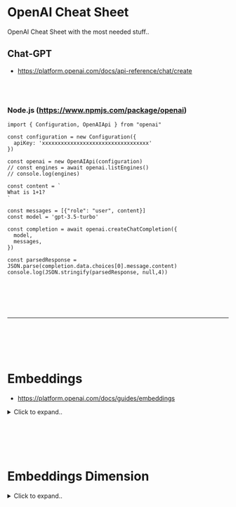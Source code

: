 # OpenAI Cheat Sheet
OpenAI Cheat Sheet with the most needed stuff..




## Chat-GPT
- https://platform.openai.com/docs/api-reference/chat/create

<br><br>

### Node.js (https://www.npmjs.com/package/openai)
```
import { Configuration, OpenAIApi } from "openai"

const configuration = new Configuration({
  apiKey: 'xxxxxxxxxxxxxxxxxxxxxxxxxxxxxxxxxx'
})

const openai = new OpenAIApi(configuration)
// const engines = await openai.listEngines()
// console.log(engines)

const content = `
What is 1+1?
`

const messages = [{"role": "user", content}]
const model = 'gpt-3.5-turbo'

const completion = await openai.createChatCompletion({
  model,
  messages,
})

const parsedResponse = JSON.parse(completion.data.choices[0].message.content)
console.log(JSON.stringify(parsedResponse, null,4))
```
















<br><br>
<br><br>
___
<br><br>
<br><br>


# Embeddings
- https://platform.openai.com/docs/guides/embeddings



<details><summary>Click to expand..</summary>

## Was sind Embeddings?

Embeddings sind numerische Repräsentationen (Vektoren von Fließkommazahlen) von Text, die dessen semantische Bedeutung erfassen. Die Distanz zwischen zwei Vektoren misst ihre Ähnlichkeit:
*   **Kleine Distanz**: Hohe Ähnlichkeit / Verwandtschaft
*   **Große Distanz**: Geringe Ähnlichkeit / Verwandtschaft

OpenAI's Text-Embeddings messen die Verwandtschaft von Text-Strings.

### Anwendungsfälle:
*   **Suche**: Ergebnisse nach Relevanz zu einer Suchanfrage ordnen.
*   **Clustering**: Text-Strings nach Ähnlichkeit gruppieren.
*   **Empfehlungen**: Ähnliche Items empfehlen.
*   **Anomalieerkennung**: Ausreißer mit geringer Verwandtschaft identifizieren.
*   **Diversitätsmessung**: Ähnlichkeitsverteilungen analysieren.
*   **Klassifikation**: Texte anhand des ähnlichsten Labels klassifizieren.

## Neue Embedding-Modelle (v3)

OpenAI bietet neue, leistungsstärkere Embedding-Modelle:
*   `text-embedding-3-small`
*   `text-embedding-3-large`

**Vorteile**:
*   Geringere Kosten
*   Höhere mehrsprachige Performanz
*   Neuer Parameter (`dimensions`), um die Größe des Embeddings zu steuern.

**Abrechnung**: Basiert auf der Anzahl der Tokens im Input. Siehe [Pricing-Seite](https://openai.com/pricing).

## Wie erhält man Embeddings?

Sende den Text-String zusammen mit dem Modellnamen an den Embeddings API-Endpunkt. Stelle sicher, dass du das OpenAI SDK installiert hast (`npm install openai`).

### Beispiel: Embeddings erstellen (Node.js)

```javascript
import OpenAI from 'openai';

// API-Key wird typischerweise über die Umgebungsvariable OPENAI_API_KEY gelesen
const openai = new OpenAI();

async function createEmbedding() {
  try {
    const embeddingResponse = await openai.embeddings.create({
      model: "text-embedding-3-small",
      input: "Dein Text-String hier", // Kann auch ein Array von Strings sein
      encoding_format: "float", // oder "base64"
      // dimensions: 256, // Optional: Reduziert die Dimension des Embeddings
    });

    // Wenn 'input' ein einzelner String war, ist das Embedding in data[0]
    // Wenn 'input' ein Array von Strings war, ist 'data' ein Array von Embedding-Objekten
    const embeddingVector = embeddingResponse.data[0].embedding;
    // console.log(embeddingVector);
    // console.log("Dimension:", embeddingVector.length);
    // console.log("Tokens verbraucht:", embeddingResponse.usage.total_tokens);
    return embeddingVector;
  } catch (error) {
    console.error("Fehler beim Erstellen des Embeddings:", error);
  }
}

// Beispielaufruf:
// createEmbedding().then(vector => {
//   if (vector) {
//     // Mache etwas mit dem Vektor
//   }
// });
```

### Beispiel-Antwort (JSON-Struktur, die das SDK zurückgibt):

Das `embeddingResponse`-Objekt im Code oben hätte eine ähnliche Struktur wie dieses JSON:
```json
{
  "object": "list",
  "data": [
    {
      "object": "embedding",
      "index": 0,
      "embedding": [
        -0.006929283495992422,
        -0.005336422007530928,
        // ... weitere Zahlen
        -0.024047505110502243
      ]
    }
    // Weitere Objekte, falls 'input' ein Array war
  ],
  "model": "text-embedding-3-small",
  "usage": {
    "prompt_tokens": 5,
    "total_tokens": 5
  }
}
```
Der Embedding-Vektor (ein Array von Zahlen) kann in einer Vektor-Datenbank gespeichert werden.

### Dimensionen von Embeddings:
*   `text-embedding-3-small`: Standardmäßig 1536 Dimensionen.
*   `text-embedding-3-large`: Standardmäßig 3072 Dimensionen.
*   Mit dem `dimensions`-Parameter im `create`-Aufruf kann die Länge des Embedding-Vektors reduziert werden, ohne dass die konzeptdarstellenden Eigenschaften verloren gehen (Trade-off zwischen Performance und Kosten/Ressourcen).

## Embedding-Modelle im Überblick

| Modell                   | ~ Seiten pro Dollar | Performance (MTEB) | Max. Input Tokens | Standard-Dimensionen |
| ------------------------ | ------------------- | -------------------- | ----------------- | -------------------- |
| `text-embedding-3-small` | 62.500              | 62.3%                | 8192              | 1536                 |
| `text-embedding-3-large` | 9.615               | 64.6%                | 8192              | 3072                 |
| `text-embedding-ada-002` | 12.500              | 61.0%                | 8192              | 1536                 |
*(Annahme: ~800 Tokens pro Seite)*

## Wichtige Anwendungsfälle & Techniken (Node.js)

### 1. Embeddings erstellen & (hypothetisch) speichern

```javascript
import OpenAI from 'openai';
// import fs from 'fs/promises'; // Zum Speichern in eine Datei (Beispiel)

const openai = new OpenAI();

async function getAndStoreEmbedding(text, model = "text-embedding-3-small", dimensions = undefined) {
  try {
    const cleanedText = text.replace(/\n/g, " "); // \n können Probleme verursachen oder die Semantik leicht verändern
    
    const params = {
      input: [cleanedText], // API erwartet ein Array von Strings
      model: model,
    };
    if (dimensions) {
      params.dimensions = dimensions;
    }

    const response = await openai.embeddings.create(params);
    const embedding = response.data[0].embedding;

    // Hypothetisches Speichern (z.B. als Teil eines größeren Objekts in einer JSON-Datei)
    // const dataToStore = { originalText: cleanedText, embedding: embedding };
    // await fs.writeFile('output/my_embedding.json', JSON.stringify(dataToStore, null, 2));
    // console.log('Embedding gespeichert.');

    return embedding;
  } catch (error) {
    console.error("Fehler in getAndStoreEmbedding:", error);
    return null;
  }
}

// Beispiel für mehrere Texte:
// async function processTexts(texts) {
//   const allEmbeddings = [];
//   for (const text of texts) {
//     const embedding = await getAndStoreEmbedding(text); // Oder nur getEmbedding
//     if (embedding) {
//       allEmbeddings.push({ text, embedding });
//     }
//   }
//   // Hier könntest du 'allEmbeddings' in einer Vektor-DB speichern
//   // console.log(JSON.stringify(allEmbeddings, null, 2));
//   return allEmbeddings;
// }

// processTexts(["Erste Regel.", "Zweite, etwas längere Regel."]);
```
*Hinweis zum Laden*: Gespeicherte Embeddings (z.B. aus JSON) wären einfach JavaScript Arrays.

### 2. Dimensionen reduzieren

*   **Empfohlen**: `dimensions`-Parameter beim API-Aufruf `openai.embeddings.create()` nutzen.
    ```javascript
    async function getReducedDimensionEmbedding() {
      try {
        const response = await openai.embeddings.create({
          model: "text-embedding-3-large", // oder text-embedding-3-small
          input: "Ein Text, dessen Embedding mit weniger Dimensionen erstellt werden soll.",
          dimensions: 256, // Gewünschte Anzahl an Dimensionen
        });
        const embedding = response.data[0].embedding;
        // console.log("Reduziertes Embedding:", embedding);
        // console.log("Neue Dimension:", embedding.length); // Sollte 256 sein
        return embedding;
      } catch (error) {
        console.error("Fehler beim Erstellen des reduzierten Embeddings:", error);
      }
    }
    // getReducedDimensionEmbedding();
    ```
*   **Manuell (Fortgeschritten)**: Wenn Embeddings bereits generiert wurden, können sie gekürzt und L2-normalisiert werden.
    ```javascript
    function normalizeL2(vector) {
      if (!Array.isArray(vector) || vector.length === 0) {
        return vector; // Oder Fehler werfen
      }

      let sumOfSquares = 0;
      for (const val of vector) {
        sumOfSquares += val * val;
      }
      const norm = Math.sqrt(sumOfSquares);

      if (norm === 0) {
        // Vektor besteht nur aus Nullen, kann nicht normalisiert werden (oder ist bereits "normal")
        return vector.slice(); // Kopie zurückgeben
      }

      return vector.map(val => val / norm);
    }

    // Annahme: 'fullEmbedding' ist ein bereits generiertes Array von Zahlen
    // const fullEmbedding = [0.1, 0.02, -0.5, /* ... Hunderte Zahlen ... */, 0.3];
    // const cutDimEmbedding = fullEmbedding.slice(0, 256); // Schneidet den Vektor auf die ersten 256 Dimensionen ab
    // const normalizedReducedEmbedding = normalizeL2(cutDimEmbedding);
    // console.log(normalizedReducedEmbedding);
    ```
    Dies ermöglicht flexible Nutzung, z.B. wenn Vektor-Datenbanken eine maximale Dimension haben.

### 3. Textsuche (Ähnlichkeitssuche)

Dokumente anhand der Kosinus-Ähnlichkeit zwischen der Suchanfrage-Embedding und den Dokument-Embeddings finden.

```javascript
function cosineSimilarity(vecA, vecB) {
  if (!vecA || !vecB || vecA.length !== vecB.length || vecA.length === 0) {
    // console.error("Vektoren müssen existieren, gleiche Länge haben und nicht leer sein.");
    return 0; // Oder Fehler werfen, oder NaN
  }

  let dotProduct = 0;
  let normA = 0;
  let normB = 0;

  for (let i = 0; i < vecA.length; i++) {
    dotProduct += vecA[i] * vecB[i];
    normA += vecA[i] * vecA[i];
    normB += vecB[i] * vecB[i];
  }

  normA = Math.sqrt(normA);
  normB = Math.sqrt(normB);

  if (normA === 0 || normB === 0) {
    return 0; // Division durch Null vermeiden, keine Ähnlichkeit wenn ein Vektor Null ist
  }

  return dotProduct / (normA * normB);
}

// Annahme: 'documents' ist ein Array von Objekten,
// jedes mit einem Text und einem 'embedding'-Feld (Array von Zahlen)
// const documents = [
//   { id: 1, rule: "Regel A...", embedding: [/* ... */] },
//   { id: 2, rule: "Regel B...", embedding: [/* ... */] },
// ];

// async function searchDocuments(docs, queryText, topN = 3, model = "text-embedding-3-small") {
//   try {
//     const queryEmbedding = await getAndStoreEmbedding(queryText, model); // Oder eine generische getEmbedding Funktion
//     if (!queryEmbedding) return [];

//     const resultsWithSimilarity = docs.map(doc => ({
//       ...doc, // Behalte alle ursprünglichen Dokumentdaten
//       similarity: cosineSimilarity(doc.embedding, queryEmbedding)
//     }));

//     // Sortiere nach Ähnlichkeit (absteigend)
//     resultsWithSimilarity.sort((a, b) => b.similarity - a.similarity);

//     return resultsWithSimilarity.slice(0, topN);
//   } catch (error) {
//     console.error("Fehler bei der Dokumentsuche:", error);
//     return [];
//   }
// }

// (async () => {
//   // Vorab Embeddings für alle Dokumente erstellen und 'documents' füllen
//   const sampleDocs = [
//      { id: 1, rule: "React Komponente immer mit PascalCase benennen.", embedding: await getAndStoreEmbedding("React Komponente immer mit PascalCase benennen.") },
//      { id: 2, rule: "Styles in separaten CSS-Modulen halten.", embedding: await getAndStoreEmbedding("Styles in separaten CSS-Modulen halten.") },
//      { id: 3, rule: "Funktionskomponenten bevorzugen.", embedding: await getAndStoreEmbedding("Funktionskomponenten bevorzugen.") }
//   ];
//   const searchResults = await searchDocuments(sampleDocs, 'Wie style ich meine React Komponente?', 2);
//   console.log(searchResults);
// })();
```

### 4. Code-Suche

Ähnlich wie Textsuche, aber auf Code-Snippets angewendet. Jede Funktion/Codeblock wird eingebettet. Eine natürliche Sprach-Query wird ebenfalls eingebettet und per Kosinus-Ähnlichkeit verglichen. Der Prozess ist analog zur Textsuche.

### 5. Empfehlungen (Recommendations)

Embeddings von Items (z.B. Artikelbeschreibungen) berechnen. Für ein Quell-Item die Items mit der höchsten Kosinus-Ähnlichkeit (kleinste Distanz) finden. Wieder analog zur Textsuche.

### 6. Datenvisualisierung (z.B. mit t-SNE)

Hochdimensionale Embeddings auf 2D reduzieren, um Cluster oder Beziehungen visuell darzustellen.
In Node.js könnten hierfür Bibliotheken wie `tensorflow.js` (für t-SNE Implementierungen) und Plotting-Bibliotheken wie `chart.js` (im Browser) oder `node-chartjs` (serverseitig) verwendet werden. Der Prozess wäre:
1.  Alle Embeddings sammeln.
2.  Mit t-SNE auf 2 Dimensionen reduzieren.
3.  Die 2D-Punkte plotten.
Dies ist komplexer und sprengt den Rahmen eines einfachen Cheatsheet-Beispiels.

### 7. Embeddings als Feature Encoder für ML-Algorithmen

Embeddings können als Input-Features für traditionelle ML-Modelle (Regression, Klassifikation) dienen, besonders wenn Freitext-Daten relevant sind. In Node.js könnten ML-Bibliotheken wie `tensorflow.js` oder spezialisiertere Bibliotheken genutzt werden.
*   **Regression**: Vorhersage eines numerischen Werts.
*   **Klassifikation**: Vorhersage einer Kategorie.

### 8. Zero-Shot Klassifikation

Klassifizierung ohne gelabelte Trainingsdaten.
1.  Embedde die Klassennamen oder kurze Beschreibungen der Klassen.
2.  Embedde den zu klassifizierenden Text.
3.  Vergleiche das Text-Embedding mit allen Klassen-Embeddings (Kosinus-Ähnlichkeit).
4.  Die Klasse mit der höchsten Ähnlichkeit wird vorhergesagt.

```javascript
// async function zeroShotClassify(textToClassify, classLabels, model = "text-embedding-3-small") {
//   try {
//     const textEmbedding = await getAndStoreEmbedding(textToClassify, model);
//     if (!textEmbedding) return null;

//     let bestMatch = { label: null, similarity: -Infinity };

//     for (const label of classLabels) {
//       const labelEmbedding = await getAndStoreEmbedding(label, model);
//       if (labelEmbedding) {
//         const similarity = cosineSimilarity(textEmbedding, labelEmbedding);
//         if (similarity > bestMatch.similarity) {
//           bestMatch = { label, similarity };
//         }
//       }
//     }
//     return bestMatch.label;
//   } catch (error) {
//     console.error("Fehler bei der Zero-Shot Klassifikation:", error);
//     return null;
//   }
// }

// (async () => {
//   const labels = ['Technik', 'Sport', 'Wirtschaft'];
//   const articleText = "Das neue Smartphone hat eine verbesserte Kamera und schnelleren Prozessor.";
//   const predictedLabel = await zeroShotClassify(articleText, labels);
//   console.log(`Der Artikel "${articleText.substring(0,30)}..." wurde als "${predictedLabel}" klassifiziert.`);
// })();
```

### 9. Clustering

Unüberwachtes Entdecken von Gruppen in Textdaten basierend auf der Ähnlichkeit der Embeddings (z.B. mit K-Means). In Node.js könnten Bibliotheken wie `ml-kmeans` oder andere aus dem `ml.js`-Ökosystem verwendet werden.

## FAQ

### Q: Token-Anzahl vor dem Embedden bestimmen?
**A**: Nutze `tiktoken`. Für Node.js ist das Paket `@dqbd/tiktoken` (ein WASM-Port des offiziellen Python `tiktoken`) sehr verbreitet und genau. Installiere es mit `npm install @dqbd/tiktoken`.

```javascript
import { get_encoding, encoding_for_model } from "@dqbd/tiktoken";

// Für v3 Modelle wie text-embedding-3-small/-large: "cl100k_base"
// Für ältere wie text-embedding-ada-002: auch "cl100k_base" oder spezifischer "text-embedding-ada-002"
function numTokensFromString(string, modelName = "text-embedding-3-small") {
    let encoding;
    try {
        // Versuche, die spezifische Kodierung für das Modell zu bekommen
        // encoding_for_model wirft einen Fehler, wenn das Modell nicht bekannt ist.
        encoding = encoding_for_model(modelName);
    } catch (e) {
        // Fallback auf eine generische Kodierung, wenn das Modell nicht direkt unterstützt wird
        // console.warn(`Keine spezifische Kodierung für ${modelName} gefunden, verwende cl100k_base.`);
        encoding = get_encoding("cl100k_base");
    }
    
    const tokens = encoding.encode(string);
    encoding.free(); // Wichtig, um WASM-Speicher freizugeben
    return tokens.length;
}

// const text = "tiktoken ist super für Node.js!";
// console.log(`"${text}" hat ${numTokensFromString(text, "text-embedding-3-small")} Tokens (Modell: text-embedding-3-small).`);
// console.log(`"${text}" hat ${numTokensFromString(text, "gpt-4")} Tokens (Modell: gpt-4).`);
```

### Q: K nächste Embedding-Vektoren schnell finden?
**A**: Vektor-Datenbanken verwenden (z.B. Pinecone, Weaviate, ChromaDB, Qdrant, Milvus, Supabase pgvector). Viele haben Node.js Client-Bibliotheken.

### Q: Welche Distanzfunktion verwenden?
**A**: **Kosinus-Ähnlichkeit** wird empfohlen. OpenAI-Embeddings sind auf Länge 1 normalisiert, daher:
*   Kosinus-Ähnlichkeit kann schneller per Skalarprodukt berechnet werden (wenn beide Vektoren bereits normalisiert sind, ist das Skalarprodukt gleich der Kosinus-Ähnlichkeit).
*   Kosinus-Ähnlichkeit und Euklidische Distanz führen zu identischen Rankings bei normalisierten Vektoren.

### Q: Darf ich meine Embeddings online teilen?
**A**: Ja, Kunden besitzen Input und Output, inkl. Embeddings. Stelle sicher, dass der Inhalt keine Gesetze oder Nutzungsbedingungen verletzt.

### Q: Wissen v3 Embedding-Modelle über aktuelle Ereignisse Bescheid?
**A**: Nein, die Modelle (`text-embedding-3-large` und `text-embedding-3-small`) haben kein Wissen über Ereignisse nach **September 2021**. Dies ist meist weniger limitierend als bei Textgenerierungsmodellen, kann aber in Grenzfällen die Performance beeinflussen.
```

```




  
</details>





<br><br>
<br><br>

# Embeddings Dimension


<details><summary>Click to expand..</summary>

Stell dir vor, du möchtest ein komplexes Objekt oder eine Idee beschreiben.

*   **Wenige "Dimensionen"**: Du hast nur wenige Wörter oder Merkmale zur Verfügung. Die Beschreibung wird grob, aber leicht zu verstehen und schnell zu verarbeiten sein.
*   **Viele "Dimensionen"**: Du hast sehr viele Wörter oder Merkmale. Die Beschreibung kann extrem detailliert und nuanciert sein, aber sie wird länger, komplexer und aufwendiger zu verarbeiten.

Im Kontext von **Vector Embeddings**:

1.  **Was sind "Dimensionen"?**
    Ein Embedding ist ein Vektor, also eine Liste von Zahlen. Jede einzelne Zahl in dieser Liste ist eine "Dimension".
    *   Wenn ein Embedding-Modell wie `text-embedding-3-small` standardmäßig **1536 Dimensionen** hat, bedeutet das, dass jeder Text in eine Liste von 1536 Fließkommazahlen umgewandelt wird.
    *   `text-embedding-3-large` hat **3072 Dimensionen**, also eine Liste von 3072 Zahlen.

    Diese Zahlen sind nicht direkt von Menschen interpretierbar (z.B. "Dimension 5 steht für das Konzept 'Tier'"). Stattdessen hat das Modell gelernt, die semantische Bedeutung und die Beziehungen von Wörtern und Sätzen in diesem hochdimensionalen Raum so zu kodieren, dass ähnliche Texte nahe beieinander liegen. Jede Dimension trägt einen kleinen Teil zur Gesamtrepräsentation der Bedeutung bei.

2.  **Was bedeutet "Dimensionen reduzieren"?**
    Dimensionen reduzieren bedeutet, die **Anzahl der Zahlen in dieser Liste (dem Vektor) zu verringern**.
    Anstatt beispielsweise 1536 Zahlen zu verwenden, um einen Text darzustellen, könntest du dich entscheiden, nur 512 oder 256 Zahlen zu verwenden.

    OpenAI's neue Modelle (`text-embedding-3-small` und `-large`) sind so trainiert, dass sie dies auf eine "intelligente" Weise tun können. Wenn du beim Erstellen des Embeddings den Parameter `dimensions` angibst (z.B. `dimensions=256`), generiert das Modell direkt einen kürzeren Vektor, der immer noch versucht, die wichtigsten konzeptuellen Eigenschaften des Textes zu bewahren. Es ist nicht einfach nur ein Abschneiden der letzten Zahlen eines längeren Vektors (obwohl man das nachträglich auch tun könnte, es ist aber weniger optimal).

3.  **Was bringt es, die Dimensionen zu reduzieren?**

    Das Reduzieren der Dimensionen hat mehrere praktische Vorteile, die meistens mit **Effizienz und Kosten** zu tun haben:

    *   **Weniger Speicherplatz**:
        *   Kürzere Vektoren (weniger Zahlen) benötigen weniger Speicherplatz in deiner Datenbank (z.B. Vektor-Datenbank) oder wo auch immer du sie speicherst. Bei Millionen von Texten kann das einen erheblichen Unterschied machen.
        *   *Beispiel*: Ein Vektor mit 1536 Zahlen braucht sechsmal so viel Platz wie einer mit 256 Zahlen (unter der Annahme, dass jede Zahl gleich viel Platz braucht).

    *   **Schnellere Berechnungen**:
        *   Wenn du Ähnlichkeiten zwischen Embeddings berechnest (z.B. Kosinus-Ähnlichkeit), sind diese Berechnungen bei kürzeren Vektoren schneller, da weniger Zahlen miteinander verrechnet werden müssen.
        *   Das macht Suchen, Clustering und andere Operationen performanter.

    *   **Geringere Kosten**:
        *   Weniger Speicherplatz kann zu geringeren Speicherkosten führen.
        *   Schnellere Berechnungen können zu geringeren Rechenkosten führen (weniger CPU-/GPU-Zeit).
        *   Manche Vektor-Datenbanken könnten ihre Preise auch (teilweise) an der Dimensionalität oder dem Gesamtvolumen der Daten ausrichten.

    *   **Weniger Arbeitsspeicher (RAM) benötigt**:
        *   Das Laden und Verarbeiten von kürzeren Vektoren benötigt weniger RAM. Das ist wichtig für Anwendungen mit begrenzten Speicherressourcen.

    *   **Schnellere Datenübertragung**:
        *   Kleinere Embeddings können schneller über Netzwerke gesendet oder von Festplatten gelesen werden.

    *   **Kompatibilität**:
        *   Manche Systeme oder ältere Vektor-Datenbanken haben möglicherweise eine Obergrenze für die Anzahl der Dimensionen, die sie verarbeiten können. Das Reduzieren der Dimensionen kann die Nutzung solcher Systeme ermöglichen.

    **Der Trade-off**:
    Natürlich gibt es einen Kompromiss. Ein Vektor mit sehr wenigen Dimensionen kann möglicherweise nicht mehr alle Nuancen und feinen Bedeutungsunterschiede eines Textes so gut erfassen wie ein Vektor mit vielen Dimensionen. Die Kunst besteht darin, eine Dimensionalität zu wählen, die für den spezifischen Anwendungsfall einen guten Kompromiss zwischen Performance/Kosten und der Qualität der semantischen Repräsentation darstellt.
    OpenAI gibt an, dass ihre neuen Modelle selbst bei reduzierter Dimensionalität (z.B. `text-embedding-3-large` auf 256 Dimensionen reduziert) immer noch sehr gut abschneiden und ältere Modelle mit höheren Dimensionen übertreffen können.

Zusammenfassend: **Dimensionen sind die Anzahl der Zahlen, die einen Text repräsentieren. Das Reduzieren der Dimensionen macht die Embeddings kleiner und schneller zu verarbeiten, was Speicher, Zeit und Geld spart, potenziell aber mit einem geringen Verlust an semantischer Detailtiefe einhergehen kann.**

  
</details>


